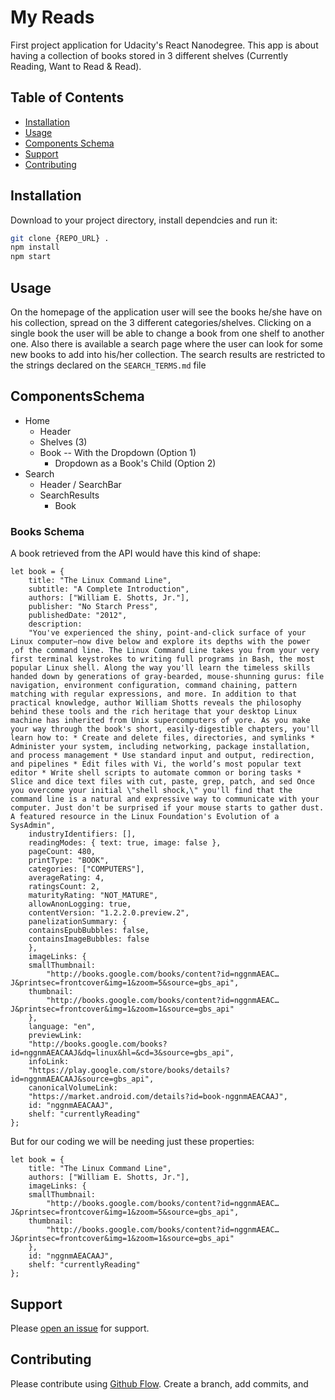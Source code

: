# My Reads

First project application for Udacity's React Nanodegree. This app is about having a collection of books stored in 3 different shelves (Currently Reading, Want to Read & Read).

## Table of Contents

- [Installation](#installation)
- [Usage](#usage)
- [Components Schema](#componentsSchema)
- [Support](#support)
- [Contributing](#contributing)

## Installation

Download to your project directory, install dependcies and run it:

```bash
git clone {REPO_URL} .
npm install
npm start
```

## Usage

On the homepage of the application user will see the books he/she have on his collection, spread on the 3 different categories/shelves.
Clicking on a single book the user will be able to change a book from one shelf to another one.
Also there is available a search page where the user can look for some new books to add into his/her collection. The search results are restricted to the strings declared on the `SEARCH_TERMS.md` file

## ComponentsSchema

- Home
  - Header
  - Shelves (3)
  - Book -- With the Dropdown (Option 1)
    - Dropdown as a Book's Child (Option 2)
- Search
  - Header / SearchBar
  - SearchResults
    - Book

### Books Schema

A book retrieved from the API would have this kind of shape:

```
let book = {
    title: "The Linux Command Line",
    subtitle: "A Complete Introduction",
    authors: ["William E. Shotts, Jr."],
    publisher: "No Starch Press",
    publishedDate: "2012",
    description:
    "You've experienced the shiny, point-and-click surface of your Linux computer—now dive below and explore its depths with the power ,of the command line. The Linux Command Line takes you from your very first terminal keystrokes to writing full programs in Bash, the most popular Linux shell. Along the way you'll learn the timeless skills handed down by generations of gray-bearded, mouse-shunning gurus: file navigation, environment configuration, command chaining, pattern matching with regular expressions, and more. In addition to that practical knowledge, author William Shotts reveals the philosophy behind these tools and the rich heritage that your desktop Linux machine has inherited from Unix supercomputers of yore. As you make your way through the book's short, easily-digestible chapters, you'll learn how to: * Create and delete files, directories, and symlinks * Administer your system, including networking, package installation, and process management * Use standard input and output, redirection, and pipelines * Edit files with Vi, the world’s most popular text editor * Write shell scripts to automate common or boring tasks * Slice and dice text files with cut, paste, grep, patch, and sed Once you overcome your initial \"shell shock,\" you'll find that the command line is a natural and expressive way to communicate with your computer. Just don't be surprised if your mouse starts to gather dust. A featured resource in the Linux Foundation's Evolution of a SysAdmin",
    industryIdentifiers: [],
    readingModes: { text: true, image: false },
    pageCount: 480,
    printType: "BOOK",
    categories: ["COMPUTERS"],
    averageRating: 4,
    ratingsCount: 2,
    maturityRating: "NOT_MATURE",
    allowAnonLogging: true,
    contentVersion: "1.2.2.0.preview.2",
    panelizationSummary: {
    containsEpubBubbles: false,
    containsImageBubbles: false
    },
    imageLinks: {
    smallThumbnail:
        "http://books.google.com/books/content?id=nggnmAEAC…J&printsec=frontcover&img=1&zoom=5&source=gbs_api",
    thumbnail:
        "http://books.google.com/books/content?id=nggnmAEAC…J&printsec=frontcover&img=1&zoom=1&source=gbs_api"
    },
    language: "en",
    previewLink:
    "http://books.google.com/books?id=nggnmAEACAAJ&dq=linux&hl=&cd=3&source=gbs_api",
    infoLink:
    "https://play.google.com/store/books/details?id=nggnmAEACAAJ&source=gbs_api",
    canonicalVolumeLink:
    "https://market.android.com/details?id=book-nggnmAEACAAJ",
    id: "nggnmAEACAAJ",
    shelf: "currentlyReading"
};

```

But for our coding we will be needing just these properties:

```
let book = {
    title: "The Linux Command Line",
    authors: ["William E. Shotts, Jr."],
    imageLinks: {
    smallThumbnail:
        "http://books.google.com/books/content?id=nggnmAEAC…J&printsec=frontcover&img=1&zoom=5&source=gbs_api",
    thumbnail:
        "http://books.google.com/books/content?id=nggnmAEAC…J&printsec=frontcover&img=1&zoom=1&source=gbs_api"
    },
    id: "nggnmAEACAAJ",
    shelf: "currentlyReading"
};
```

## Support

<!-- TODO: Chantge the REPO_URL variable into the real repository URL -->

Please [open an issue](https://github.com/{REPO_URL}/readme-boilerplate/issues/new) for support.

## Contributing

Please contribute using [Github Flow](https://guides.github.com/introduction/flow/). Create a branch, add commits, and
